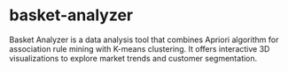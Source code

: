 # basket-analyzer
Basket Analyzer is a data analysis tool that combines Apriori algorithm for association rule mining with K-means clustering. It offers interactive 3D visualizations to explore market trends and customer segmentation.
